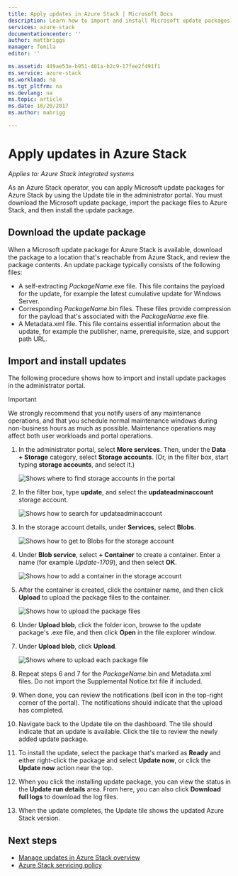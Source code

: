 ```yaml
---
title: Apply updates in Azure Stack | Microsoft Docs
description: Learn how to import and install Microsoft update packages for an Azure Stack integrated system.
services: azure-stack
documentationcenter: ''
author: mattbriggs
manager: femila
editor: ''

ms.assetid: 449ae53e-b951-401a-b2c9-17fee2f491f1
ms.service: azure-stack
ms.workload: na
ms.tgt_pltfrm: na
ms.devlang: na
ms.topic: article
ms.date: 10/20/2017
ms.author: mabrigg

---
```


# Apply updates in Azure Stack

*Applies to: Azure Stack integrated systems*

As an Azure Stack operator, you can apply Microsoft update packages for Azure Stack by using the Update tile in the administrator portal. You must download the Microsoft update package, import the package files to Azure Stack, and then install the update package. 

## Download the update package

When a Microsoft update package for Azure Stack is available, download the package to a location that's reachable from Azure Stack, and review the package contents. An update package typically consists of the following files:

- A self-extracting *PackageName*.exe file. This file contains the payload for the update, for example the latest cumulative update for Windows Server.   
- Corresponding *PackageName*.bin files. These files provide compression for the payload that's associated with the *PackageName*.exe file. 
- A Metadata.xml file. This file contains essential information about the update, for example the publisher, name, prerequisite, size, and support path URL.

## Import and install updates

The following procedure shows how to import and install update packages in the administrator portal.

> [!IMPORTANT]
> We strongly recommend that you notify users of any maintenance operations, and that you schedule normal maintenance windows during non-business hours as much as possible. Maintenance operations may affect both user workloads and portal operations.

1. In the administrator portal, select **More services**. Then, under the **Data + Storage** category, select **Storage accounts**. (Or, in the filter box, start typing **storage accounts**, and select it.)

    ![Shows where to find storage accounts in the portal](media/azure-stack-apply-updates/ApplyUpdates1.png)

2. In the filter box, type **update**, and select the **updateadminaccount** storage account.

    ![Shows how to search for updateadminaccount](media/azure-stack-apply-updates/ApplyUpdates2.png)

3. In the storage account details, under **Services**, select **Blobs**.
 
    ![Shows how to get to Blobs for the storage account](media/azure-stack-apply-updates/ApplyUpdates3.png) 
 
4. Under **Blob service**, select **+ Container** to create a  container. Enter a name (for example *Update-1709*), and then select **OK**.
 
     ![Shows how to add a container in the storage account](media/azure-stack-apply-updates/ApplyUpdates4.png)

5. After the container is created, click the container name, and then click **Upload** to upload the package files to the container.
 
    ![Shows how to upload the package files](media/azure-stack-apply-updates/ApplyUpdates5.png)

6. Under **Upload blob**, click the folder icon, browse to the update package's .exe file, and then click **Open** in the file explorer window.
  
7. Under **Upload blob**, click **Upload**. 
 
    ![Shows where to upload each package file](media/azure-stack-apply-updates/ApplyUpdates6.png)

8. Repeat steps 6 and 7 for the *PackageName*.bin and Metadata.xml files. Do not import the Supplemental Notice.txt file if included.
9. When done, you can review the notifications (bell icon in the top-right corner of the portal). The notifications should indicate that the upload has completed. 
10. Navigate back to the Update tile on the dashboard. The tile should indicate that an update is available. Click the tile to review the newly added update package.
11. To install the update, select the package that's marked as **Ready** and either right-click the package and select **Update now**, or click the **Update now** action near the top.
12. When you click the installing update package, you can view the status in the **Update run details** area. From here, you can also click **Download full logs** to download the log files.
13. When the update completes, the Update tile shows the updated Azure Stack version.

## Next steps

- [Manage updates in Azure Stack overview](azure-stack-updates.md)
- [Azure Stack servicing policy](azure-stack-servicing-policy.md)
